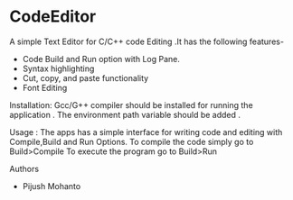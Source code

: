 # CodeEditor
A simple Text Editor for C/C++ code Editing .It has  the following features-
-	Code Build and Run option with Log Pane.
-	Syntax highlighting 
-	Cut, copy, and paste functionality
-	Font Editing

Installation:
Gcc/G++ compiler should be installed for running the application . The environment path variable should be added .

Usage :
The apps has a simple interface for writing code and editing with Compile,Build and Run Options. 
To compile the code simply go to Build>Compile
To execute the program go to Build>Run


Authors
- Pijush Mohanto
